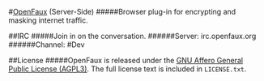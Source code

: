 #[OpenFaux](https://openfaux.org) (Server-Side)
#####Browser plug-in for encrypting and masking internet traffic.

##IRC
#####Join in on the conversation.
######Server: irc.openfaux.org
######Channel: #Dev

##License
#####OpenFaux is released under the [GNU Affero General Public License (AGPL3)](https://www.gnu.org/licenses/agpl-3.0.html).
The full license text is included in `LICENSE.txt`.

